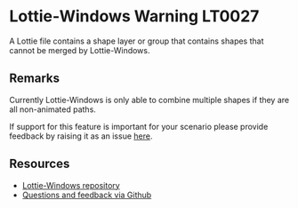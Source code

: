 ﻿[comment]: # (name:CombiningMultipleShapesIsNotSupported)
[comment]: # (text:Combining multiple shapes is not supported.)

# Lottie-Windows Warning LT0027

A Lottie file contains a shape layer or group that contains shapes that cannot be
merged by Lottie-Windows.

## Remarks
Currently Lottie-Windows is only able to combine multiple shapes if they are all non-animated paths.

If support for this feature is important for your scenario please provide feedback
by raising it as an issue [here](https://github.com/windows-toolkit/Lottie-Windows/issues).

## Resources

* [Lottie-Windows repository](https://aka.ms/lottie)
* [Questions and feedback via Github](https://github.com/windows-toolkit/Lottie-Windows/issues)
